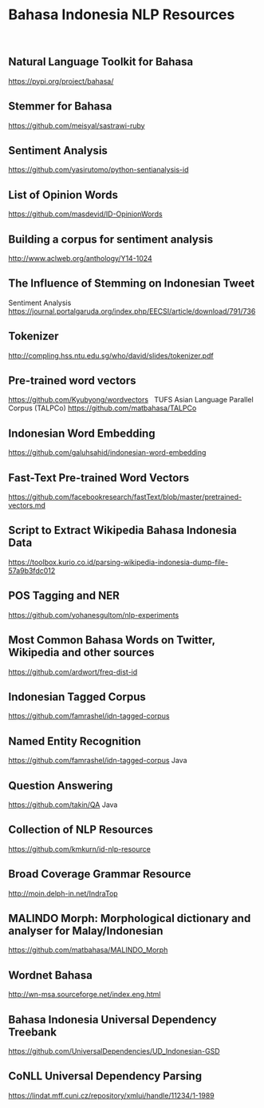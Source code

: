 # Bahasa Indonesia NLP Resources
 
## Natural Language Toolkit for Bahasa
https://pypi.org/project/bahasa/
 
## Stemmer for Bahasa
https://github.com/meisyal/sastrawi-ruby
 
## Sentiment Analysis 
https://github.com/yasirutomo/python-sentianalysis-id
 
## List of Opinion Words
https://github.com/masdevid/ID-OpinionWords
 
## Building a corpus for sentiment analysis
http://www.aclweb.org/anthology/Y14-1024
 
## The Influence of Stemming on Indonesian Tweet 
Sentiment Analysis 
https://journal.portalgaruda.org/index.php/EECSI/article/download/791/736
 
## Tokenizer
http://compling.hss.ntu.edu.sg/who/david/slides/tokenizer.pdf
 
## Pre-trained word vectors
https://github.com/Kyubyong/wordvectors
 
TUFS Asian Language Parallel Corpus (TALPCo)
https://github.com/matbahasa/TALPCo
 
## Indonesian Word Embedding
https://github.com/galuhsahid/indonesian-word-embedding
 
## Fast-Text Pre-trained Word Vectors
https://github.com/facebookresearch/fastText/blob/master/pretrained-vectors.md
 
## Script to Extract Wikipedia Bahasa Indonesia Data
https://toolbox.kurio.co.id/parsing-wikipedia-indonesia-dump-file-57a9b3fdc012
 
## POS Tagging and NER
https://github.com/yohanesgultom/nlp-experiments
 
## Most Common Bahasa Words on Twitter, Wikipedia and other sources
https://github.com/ardwort/freq-dist-id
 
## Indonesian Tagged Corpus
https://github.com/famrashel/idn-tagged-corpus
 
## Named Entity Recognition
https://github.com/famrashel/idn-tagged-corpus
Java
 
## Question Answering
https://github.com/takin/QA
Java
 
## Collection of NLP Resources
https://github.com/kmkurn/id-nlp-resource
 
## Broad Coverage Grammar Resource
http://moin.delph-in.net/IndraTop
 
## MALINDO Morph: Morphological dictionary and analyser for Malay/Indonesian
https://github.com/matbahasa/MALINDO_Morph
 
## Wordnet Bahasa
http://wn-msa.sourceforge.net/index.eng.html
 
## Bahasa Indonesia Universal Dependency Treebank
https://github.com/UniversalDependencies/UD_Indonesian-GSD
 
## CoNLL Universal Dependency Parsing
https://lindat.mff.cuni.cz/repository/xmlui/handle/11234/1-1989
